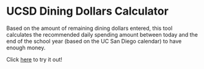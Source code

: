 # UCSD Dining Dollars Calculator
Based on the amount of remaining dining dollars entered, this tool calculates the recommended daily spending amount between today and the end of the school year (based on the UC San Diego calendar) to have enough money.

Click [here](https://srnq.github.io/daily-dollars/) to try it out!
